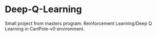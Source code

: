 # Deep-Q-Learning
Small project from masters program. Reinforcement Learning/Deep Q Learning in CartPole-v0 environment.
